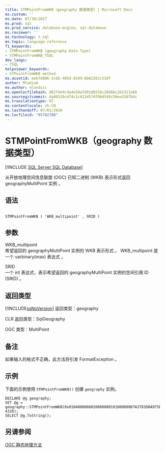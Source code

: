 ```yaml
---
title: STMPointFromWKB（geography 数据类型）| Microsoft Docs
ms.custom: ''
ms.date: 07/30/2017
ms.prod: sql
ms.prod_service: database-engine, sql-database
ms.reviewer: ''
ms.technology: t-sql
ms.topic: language-reference
f1_keywords:
- STMPointFromWKB (geography Data Type)
- STMPointFromWKB_TSQL
dev_langs:
- TSQL
helpviewer_keywords:
- STPointFromWKB method
ms.assetid: eeb7d806-3cbb-405d-8199-8b82282c53df
author: MladjoA
ms.author: mlandzic
ms.openlocfilehash: 002f4e9cda4e58a7d91d055bc20d68c262321e66
ms.sourcegitcommit: da88320c474c1c9124574f90d549c50ee3387b4c
ms.translationtype: HT
ms.contentlocale: zh-CN
ms.lasthandoff: 07/01/2020
ms.locfileid: "85702780"
---
```

# <a name="stmpointfromwkb-geography-data-type"></a>STMPointFromWKB（geography 数据类型）
[!INCLUDE [SQL Server SQL Database](../../includes/applies-to-version/sql-asdb.md)]

从开放地理空间信息联盟 (OGC) 已知二进制 (WKB) 表示形式返回 geographyMultiPoint 实例  。
  
## <a name="syntax"></a>语法  
  
```  
  
STMPointFromWKB ( 'WKB_multipoint' , SRID )  
```  
  
## <a name="arguments"></a>参数  
 WKB_multipoint   
 希望返回的 geographyMultiPoint 实例的 WKB 表示形式  。 WKB_multipoint 是一个 varbinary(max) 表达式   。  
  
 SRID   
 一个 int 表达式，表示希望返回的 geographyMultiPoint 实例的空间引用 ID (SRID)   。  
  
## <a name="return-types"></a>返回类型  
 [!INCLUDE[ssNoVersion](../../includes/ssnoversion-md.md)] 返回类型：geography   
  
 CLR 返回类型：SqlGeography   
  
 OGC 类型：MultiPoint   
  
## <a name="remarks"></a>备注  
 如果输入的格式不正确，此方法将引发 FormatException  。  
  
## <a name="examples"></a>示例  
 下面的示例使用 `STMPointFromWKB()` 创建 `geography` 实例。  
  
```  
DECLARE @g geography;   
SET @g = geography::STMPointFromWKB(0x0104000000020000000101000000D7A3703D0A975EC08716D9CEF7D347400101000000CBA145B6F3955EC08716D9CEF7D34740, 4326);  
SELECT @g.ToString();  
```  
  
## <a name="see-also"></a>另请参阅  
 [OGC 静态地理方法](../../t-sql/spatial-geography/ogc-static-geography-methods.md)  
  
  
